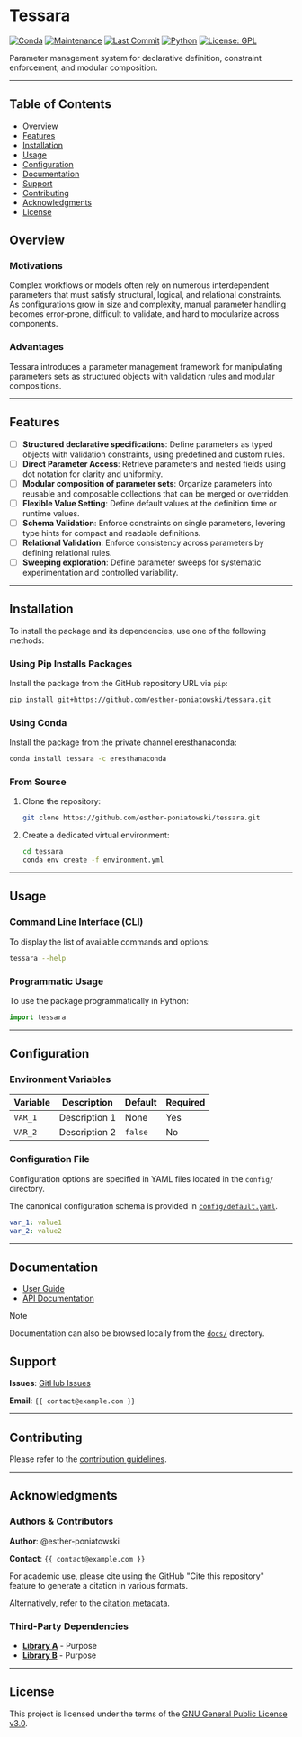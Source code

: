 # Tessara

[![Conda](https://img.shields.io/badge/conda-eresthanaconda--channel-blue)](#installation)
[![Maintenance](https://img.shields.io/maintenance/yes/2025)]()
[![Last Commit](https://img.shields.io/github/last-commit/esther-poniatowski/architekta)](https://github.com/esther-poniatowski/architekta/commits/main)
[![Python](https://img.shields.io/badge/python-supported-blue)](https://www.python.org/)
[![License: GPL](https://img.shields.io/badge/License-GPL-yellow.svg)](https://opensource.org/licenses/GPL-3.0)

Parameter management system for declarative definition, constraint enforcement, and modular composition.

---

## Table of Contents

- [Overview](#overview)
- [Features](#features)
- [Installation](#installation)
- [Usage](#usage)
- [Configuration](#configuration)
- [Documentation](#documentation)
- [Support](#support)
- [Contributing](#contributing)
- [Acknowledgments](#acknowledgments)
- [License](#license)

## Overview

### Motivations

Complex workflows or models often rely on numerous interdependent parameters that must satisfy
structural, logical, and relational constraints. As configurations grow in size and complexity,
manual parameter handling becomes error-prone, difficult to validate, and hard to modularize across
components.

### Advantages

Tessara introduces a parameter management framework for manipulating
parameters sets as structured objects with validation rules and modular compositions.

---

## Features

- [ ] **Structured declarative specifications**: Define parameters as typed objects with validation
  constraints, using predefined and custom rules.
- [ ] **Direct Parameter Access**: Retrieve parameters and nested fields using dot notation for
  clarity and uniformity.
- [ ] **Modular composition of parameter sets**: Organize parameters into reusable and composable
  collections that can be merged or overridden.
- [ ] **Flexible Value Setting**: Define default values at the definition time or runtime values.
- [ ] **Schema Validation**: Enforce constraints on single parameters, levering type hints for
  compact and readable definitions.
- [ ] **Relational Validation**: Enforce consistency across parameters by defining relational rules.
- [ ] **Sweeping exploration**: Define parameter sweeps for systematic experimentation and
  controlled variability.

---

## Installation

To install the package and its dependencies, use one of the following methods:

### Using Pip Installs Packages

Install the package from the GitHub repository URL via `pip`:

```bash
pip install git+https://github.com/esther-poniatowski/tessara.git
```

### Using Conda

Install the package from the private channel eresthanaconda:

```bash
conda install tessara -c eresthanaconda
```

### From Source

1. Clone the repository:

      ```bash
      git clone https://github.com/esther-poniatowski/tessara.git
      ```

2. Create a dedicated virtual environment:

      ```bash
      cd tessara
      conda env create -f environment.yml
      ```

---

## Usage

### Command Line Interface (CLI)

To display the list of available commands and options:

```sh
tessara --help
```

### Programmatic Usage

To use the package programmatically in Python:

```python
import tessara
```

---

## Configuration

### Environment Variables

|Variable|Description|Default|Required|
|---|---|---|---|
|`VAR_1`|Description 1|None|Yes|
|`VAR_2`|Description 2|`false`|No|

### Configuration File

Configuration options are specified in YAML files located in the `config/` directory.

The canonical configuration schema is provided in [`config/default.yaml`](config/default.yaml).

```yaml
var_1: value1
var_2: value2
```

---

## Documentation

- [User Guide](https://esther-poniatowski.github.io/tessara/guide/)
- [API Documentation](https://esther-poniatowski.github.io/tessara/api/)

> [!NOTE]
> Documentation can also be browsed locally from the [`docs/`](docs/) directory.

## Support

**Issues**: [GitHub Issues](https://github.com/esther-poniatowski/tessara/issues)

**Email**: `{{ contact@example.com }}`

---

## Contributing

Please refer to the [contribution guidelines](CONTRIBUTING.md).

---

## Acknowledgments

### Authors & Contributors

**Author**: @esther-poniatowski

**Contact**: `{{ contact@example.com }}`

For academic use, please cite using the GitHub "Cite this repository" feature to
generate a citation in various formats.

Alternatively, refer to the [citation metadata](CITATION.cff).

### Third-Party Dependencies

- **[Library A](link)** - Purpose
- **[Library B](link)** - Purpose

---

## License

This project is licensed under the terms of the [GNU General Public License v3.0](LICENSE).

